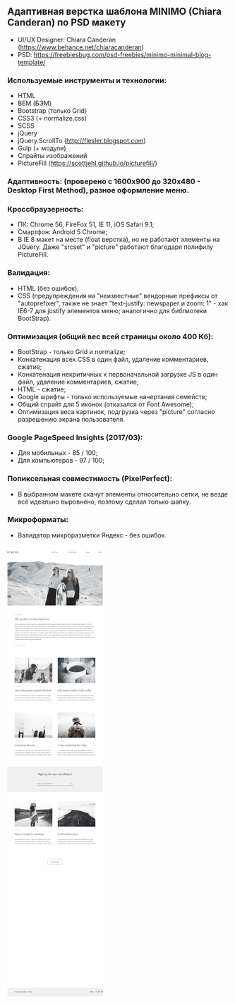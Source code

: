 ## Адаптивная верстка шаблона MINIMO (Chiara Canderan) по PSD макету

- UI/UX Designer: Chiara Canderan (https://www.behance.net/chiaracanderan)
- PSD: https://freebiesbug.com/psd-freebies/minimo-minimal-blog-template/

### Используемые инструменты и технологии:
- HTML
- BEM (БЭМ)
- Bootstrap (только Grid)
- CSS3 (+ normalize.css)
- SCSS
- jQuery
- jQuery.ScrollTo (http://flesler.blogspot.com)
- Gulp (+ модули)
- Спрайты изображений
- PictureFill (https://scottjehl.github.io/picturefill/)

### Адаптивность: (проверено с 1600x900 до 320x480 - Desktop First Method), разное оформление меню.

### Кроссбраузерность:
- ПК: Chrome 56, FireFox 51, IE 11, iOS Safari 9.1;
- Смартфон: Android 5 Chrome;
- В IE 8 макет на месте (float верстка), но не работают элементы на JQuery. Даже "srcset" и "picture" работают благодаря полифилу PictureFill.

### Валидация:
- HTML (без ошибок);
- CSS (предупреждения на "неизвестные" вендорные префиксы от "autoprefixer", также не знает "text-justify: newspaper и zoom: 1" - хак IE6-7 для justify элементов меню; аналогично для библиотеки BootStrap).

### Оптимизация (общий вес всей страницы около 400 Кб):
- BootStrap - только Grid и normalize;
- Конкатенация всех CSS в один файл, удаление комментариев, сжатие;
- Конкатенация некритичных к первоначальной загрузке JS в один файл, удаление комментариев, сжатие;
- HTML - сжатие;
- Google шрифты - только используемые начертания семейств;
- Общий спрайт для 5 иконок (отказался от Font Awesome);
- Оптимизация веса картинок, подгрузка через "picture" согласно разрешению экрана пользователя.

### Google PageSpeed Insights (2017/03):
- Для мобильных - 85 / 100;
- Для компьютеров - 97 / 100;

### Попиксельная совместимость (PixelPerfect):
- В выбранном макете скачут элементы относительно сетки, не везде всё идеально выровнено, поэтому сделал только шапку.

### Микроформаты:
- Валидатор микроразметки Яндекс - без ошибок.

![Preview](sources/pixel-perfect_layout.jpg "Preview")